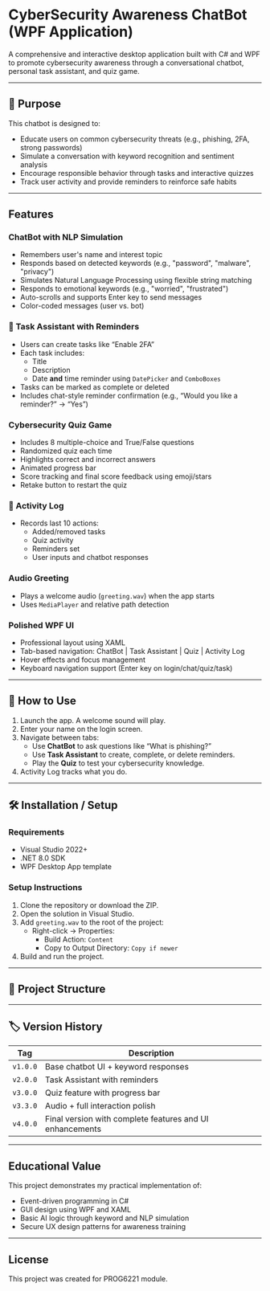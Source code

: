 #  CyberSecurity Awareness ChatBot (WPF Application)

A comprehensive and interactive desktop application built with C# and WPF to promote cybersecurity awareness through a conversational chatbot, personal task assistant, and quiz game.

---

## 🎯 Purpose

This chatbot is designed to:
- Educate users on common cybersecurity threats (e.g., phishing, 2FA, strong passwords)
- Simulate a conversation with keyword recognition and sentiment analysis
- Encourage responsible behavior through tasks and interactive quizzes
- Track user activity and provide reminders to reinforce safe habits

---

##  Features

###  ChatBot with NLP Simulation
- Remembers user's name and interest topic
- Responds based on detected keywords (e.g., "password", "malware", "privacy")
- Simulates Natural Language Processing using flexible string matching
- Responds to emotional keywords (e.g., "worried", "frustrated")
- Auto-scrolls and supports Enter key to send messages
- Color-coded messages (user vs. bot)

### 📅 Task Assistant with Reminders
- Users can create tasks like “Enable 2FA”
- Each task includes:
  - Title
  - Description
  - Date **and** time reminder using `DatePicker` and `ComboBoxes`
- Tasks can be marked as complete or deleted
- Includes chat-style reminder confirmation (e.g., “Would you like a reminder?” → “Yes”)

###  Cybersecurity Quiz Game
- Includes 8 multiple-choice and True/False questions
- Randomized quiz each time
- Highlights correct and incorrect answers
- Animated progress bar
- Score tracking and final score feedback using emoji/stars
- Retake button to restart the quiz

### 📜 Activity Log
- Records last 10 actions:
  - Added/removed tasks
  - Quiz activity
  - Reminders set
  - User inputs and chatbot responses

### Audio Greeting
- Plays a welcome audio (`greeting.wav`) when the app starts
- Uses `MediaPlayer` and relative path detection

###  Polished WPF UI
- Professional layout using XAML
- Tab-based navigation: ChatBot | Task Assistant | Quiz | Activity Log
- Hover effects and focus management
- Keyboard navigation support (Enter key on login/chat/quiz/task)

---
## 🔧 How to Use

1. Launch the app. A welcome sound will play.
2. Enter your name on the login screen.
3. Navigate between tabs:
   - Use **ChatBot** to ask questions like “What is phishing?”
   - Use **Task Assistant** to create, complete, or delete reminders.
   - Play the **Quiz** to test your cybersecurity knowledge.
4. Activity Log tracks what you do.

---

## 🛠️ Installation / Setup

### Requirements
- Visual Studio 2022+
- .NET 8.0 SDK 
- WPF Desktop App template

### Setup Instructions
1. Clone the repository or download the ZIP.
2. Open the solution in Visual Studio.
3. Add `greeting.wav` to the root of the project:
   - Right-click → Properties:
     - Build Action: `Content`
     - Copy to Output Directory: `Copy if newer`
4. Build and run the project.

---

## 📁 Project Structure


---

## 🏷 Version History

| Tag | Description |
|-----|-------------|
| `v1.0.0` | Base chatbot UI + keyword responses |
| `v2.0.0` | Task Assistant with reminders |
| `v3.0.0` | Quiz feature with progress bar |
| `v3.3.0` | Audio + full interaction polish |
| `v4.0.0` | Final version with complete features and UI enhancements |

---

## Educational Value

This project demonstrates my practical implementation of:
- Event-driven programming in C#
- GUI design using WPF and XAML
- Basic AI logic through keyword and NLP simulation
- Secure UX design patterns for awareness training

---

##  License

This project was created for PROG6221 module.

